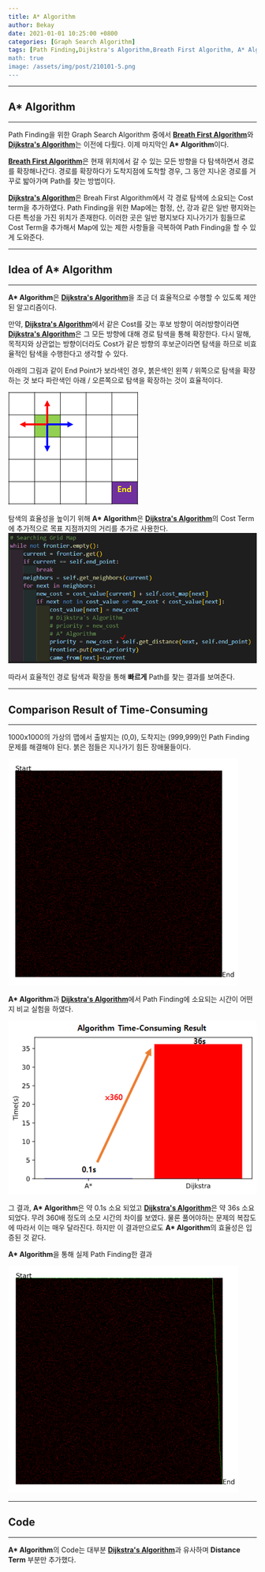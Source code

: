 ```yaml
---
title: A* Algorithm
author: Bekay
date: 2021-01-01 10:25:00 +0800
categories: [Graph Search Algorithm]
tags: [Path Finding,Dijkstra's Algorithm,Breath First Algorithm, A* Algorithm]
math: true
image: /assets/img/post/210101-5.png
---
```



---
## A* Algorithm
---
Path Finding을 위한 Graph Search Algorithm 중에서 [**Breath First Algorithm**](https://bekaykang.github.io/posts/Breath-First-Algorithm/)와 [**Dijkstra's Algorithm**](https://bekaykang.github.io/posts/dijkstra-algorithm/)는 이전에 다뤘다. 이제 마지막인 **A\* Algorithm**이다.

[**Breath First Algorithm**](https://bekaykang.github.io/posts/Breath-First-Algorithm/)은 현재 위치에서 갈 수 있는 모든 방향을 다 탐색하면서 경로를 확장해나간다. 경로를 확장하다가 도착지점에 도착할 경우, 그 동안 지나온 경로를 거꾸로 밟아가며 Path를 찾는 방법이다.

[**Dijkstra's Algorithm**](https://bekaykang.github.io/posts/dijkstra-algorithm/)은 Breah First Algorithm에서 각 경로 탐색에 소요되는 Cost term을 추가하였다. Path Finding을 위한 Map에는 함정, 산, 강과 같은 일반 평지와는 다른 특성을 가진 위치가 존재한다. 이러한 곳은 일반 평지보다 지나가기가 힘들므로 Cost Term을 추가해서 Map에 있는 제한 사항들을 극복하여 Path Finding을 할 수 있게 도와준다.

---
## Idea of A* Algorithm
---
**A\* Algorithm**은 [**Dijkstra's Algorithm**](https://bekaykang.github.io/posts/dijkstra-algorithm/)을 조금 더 효율적으로 수행할 수 있도록 제안된 알고리즘이다. 

만약, [**Dijkstra's Algorithm**](https://bekaykang.github.io/posts/dijkstra-algorithm/)에서 같은 Cost를 갖는 후보 방향이 여러방향이라면 [**Dijkstra's Algorithm**](https://bekaykang.github.io/posts/dijkstra-algorithm/)은 그 모든 방향에 대해 경로 탐색을 통해 확장한다. 다시 말해, 목적지와 상관없는 방향이더라도 Cost가 같은 방향의 후보군이라면 탐색을 하므로 비효율적인 탐색을 수행한다고 생각할 수 있다.

아래의 그림과 같이 End Point가 보라색인 경우, 붉은색인 왼쪽 / 위쪽으로 탐색을 확장하는 것 보다 파란색인 아래 / 오른쪽으로 탐색을 확장하는 것이 효율적이다.

![Desktop View](/assets/img/post/210101-2.png)

탐색의 효율성을 높이기 위해 **A\* Algorithm**은 [**Dijkstra's Algorithm**](https://bekaykang.github.io/posts/dijkstra-algorithm/)의 Cost Term에 추가적으로 목표 지점까지의 거리를 추가로 사용한다.
![Desktop View](/assets/img/post/210101-3.png)

따라서 효율적인 경로 탐색과 확장을 통해 **빠르게** Path를 찾는 결과를 보여준다.

---
## Comparison Result of Time-Consuming
---
1000x1000의 가상의 맵에서 출발지는 (0,0), 도착지는 (999,999)인 Path Finding 문제를 해결해야 된다. 붉은 점들은 지나가기 힘든 장애물들이다.


![Desktop View](/assets/img/post/210101-4.png)

**A\* Algorithm**과 [**Dijkstra's Algorithm**](https://bekaykang.github.io/posts/dijkstra-algorithm/)에서 Path Finding에 소요되는 시간이 어떤지 비교 실험을 하였다.

![Desktop View](/assets/img/post/210101-5.png)

그 결과, **A\* Algorithm**은 약 0.1s 소요 되었고 [**Dijkstra's Algorithm**](https://bekaykang.github.io/posts/dijkstra-algorithm/)은 약 36s 소요 되었다. 무려 360배 정도의 소모 시간의 차이를 보였다. 물론 풀어야하는 문제의 복잡도에 따라서 이는 매우 달라진다. 하지만 이 결과만으로도 **A\* Algorithm**의 효율성은 입증된 것 같다.

**A\* Algorithm**을 통해 실제 Path Finding한 결과

![Desktop View](/assets/img/post/210101-6.png)

---
## Code
---
**A\* Algorithm**의 Code는 대부분 [**Dijkstra's Algorithm**](https://bekaykang.github.io/posts/dijkstra-algorithm/)과 유사하며 **Distance Term** 부분만 추가했다.
<script src="https://gist.github.com/BekayKang/fd4418716f35dfdcff3ef3cfaf237c43.js"></script>